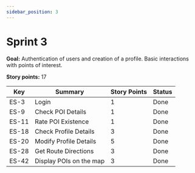 ```yaml
---
sidebar_position: 3
---
```


# Sprint 3

**Goal:** Authentication of users and creation of a profile. Basic interactions with points of interest.

**Story points:** 17

| Key   | Summary                                | Story Points | Status      |
|-------|----------------------------------------|--------------|-------------|
| ES-3  | Login                                  | 1            | Done        |
| ES-9  | Check POI Details                      | 1            | Done        |
| ES-11 | Rate POI Existence                     | 1            | Done        |
| ES-18 | Check Profile Details                  | 3            | Done        |
| ES-20 | Modify Profile Details                 | 5            | Done        |
| ES-28 | Get Route Directions                   | 3            | Done        |
| ES-42 | Display POIs on the map                | 3            | Done        |

